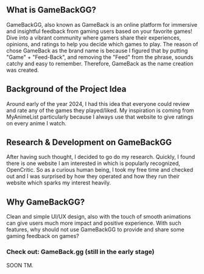 ## What is GameBackGG?
GameBackGG, also known as GameBack is an online platform for immersive and insightful feedback from gaming users based on your favorite games! Dive into a vibrant community where gamers share their experiences, opinions, and ratings to help you decide which games to play. The reason of chose GameBack as the brand name is because I figured that by putting "Game" + "Feed-Back", and removing the "Feed" from the phrase, sounds catchy and easy to remember. Therefore, GameBack as the name creation was created.

## Background of the Project Idea
Around early of the year 2024, I had this idea that everyone could review and rate any of the games they played/liked. My inspiration is coming from MyAnimeList particularly because I always use that website to give ratings on every anime I watch. 

## Research & Development on GameBackGG
After having such thought, I decided to go do my research. Quickly, I found there is one website I am interested in which is popularly recognized, OpenCritic. So as a curious human being, I took my free time and checked out and I was surprised by how they operated and how they run their website which sparks my interest heavily.

## Why GameBackGG?
Clean and simple UI/UX design, also with the touch of smooth animations can give users much more impact and positive experience. With such features, why should not use GameBackGG to provide and share some gaming feedback on games? 

### Check out: GameBack.gg (still in the early stage)

SOON TM.
